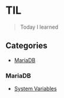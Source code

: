 # TIL

>Today I learned

## Categories

- [MariaDB](#mariadb)


### MariaDB
- [System Variables](MariaDB/2017-10-23-mariadb-system-variables.md)